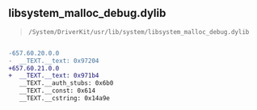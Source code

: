 ## libsystem_malloc_debug.dylib

> `/System/DriverKit/usr/lib/system/libsystem_malloc_debug.dylib`

```diff

-657.60.20.0.0
-  __TEXT.__text: 0x97204
+657.60.21.0.0
+  __TEXT.__text: 0x971b4
   __TEXT.__auth_stubs: 0x6b0
   __TEXT.__const: 0x614
   __TEXT.__cstring: 0x14a9e

```
